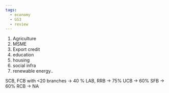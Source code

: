```yaml
---
tags:
  - economy
  - GS3
  - review
---
```

1. Agriculture
2. MSME
3. Export credit
4. education 
5. housing
6. social infra
7. renewable energy..

SCB, FCB with <20 branches  -> 40 %
LAB, RRB -> 75%
UCB -> 60%
SFB -> 60%
RCB -> NA